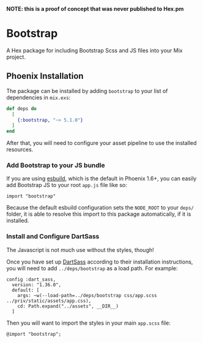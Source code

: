 **NOTE: this is a proof of concept that was never published to Hex.pm**

# Bootstrap

A Hex package for including Bootstrap Scss and JS files into your Mix project.

## Phoenix Installation

The package can be installed by adding `bootstrap` to your list of dependencies in `mix.exs`:

```elixir
def deps do
  [
    {:bootstrap, "~> 5.1.0"}
  ]
end
```

After that, you will need to configure your asset pipeline to use the installed resources.

### Add Bootstrap to your JS bundle

If you are using [esbuild](https://github.com/phoenixframework/esbuild), which is the
default in Phoenix 1.6+, you can easily add Bootstrap JS to your root `app.js` file like so:

```
import "bootstrap"
```

Because the default esbuild configuration sets the `NODE_ROOT` to your `deps/` folder, 
it is able to resolve this import to this package automatically, if it is installed.

### Install and Configure DartSass

The Javascript is not much use without the styles, though! 

Once you have set up [DartSass](https://github.com/cargosense/dart_sass) according to their installation instructions,
you will need to add `../deps/bootstrap` as a load path. For example: 

```
config :dart_sass,
  version: "1.36.0",
  default: [
    args: ~w(--load-path=../deps/bootstrap css/app.scss ../priv/static/assets/app.css),
    cd: Path.expand("../assets", __DIR__)
  ]
```

Then you will want to import the styles in your main `app.scss` file:

```
@import "bootstrap";
```
